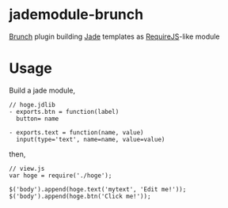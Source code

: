 # jademodule-brunch

[Brunch](http://brunch.io) plugin building [Jade](http://jade-lang.com) templates as [RequireJS](http://requirejs.org)-like module

# Usage

Build a jade module,

    // hoge.jdlib
    - exports.btn = function(label)
      button= name

    - exports.text = function(name, value)
      input(type='text', name=name, value=value)

then,

    // view.js
    var hoge = require('./hoge');
    
    $('body').append(hoge.text('mytext', 'Edit me!'));
    $('body').append(hoge.btn('Click me!'));
